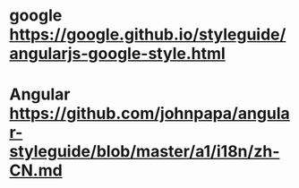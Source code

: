 # google https://google.github.io/styleguide/angularjs-google-style.html
# Angular https://github.com/johnpapa/angular-styleguide/blob/master/a1/i18n/zh-CN.md